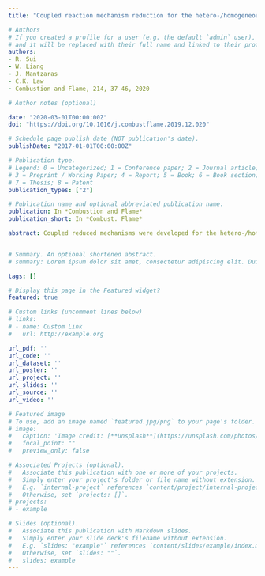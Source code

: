 ```yaml
---
title: "Coupled reaction mechanism reduction for the hetero-/homogeneous combustion of syngas over platinum"

# Authors
# If you created a profile for a user (e.g. the default `admin` user), write the username (folder name) here 
# and it will be replaced with their full name and linked to their profile.
authors:
- R. Sui
- W. Liang
- J. Mantzaras
- C.K. Law
- Combustion and Flame, 214, 37-46, 2020

# Author notes (optional)

date: "2020-03-01T00:00:00Z"
doi: "https://doi.org/10.1016/j.combustflame.2019.12.020"

# Schedule page publish date (NOT publication's date).
publishDate: "2017-01-01T00:00:00Z"

# Publication type.
# Legend: 0 = Uncategorized; 1 = Conference paper; 2 = Journal article;
# 3 = Preprint / Working Paper; 4 = Report; 5 = Book; 6 = Book section;
# 7 = Thesis; 8 = Patent
publication_types: ["2"]

# Publication name and optional abbreviated publication name.
publication: In *Combustion and Flame*
publication_short: In *Combust. Flame*

abstract: Coupled reduced mechanisms were developed for the hetero-/homogeneous combustion of fuel-lean and fuel-rich H2/CO/O2/N2 mixtures in a Pt-coated planar channel, using a method based on the Directed Relation Graph (DRG) and for a wide range of operating conditions for which detailed measurements are available. It is demonstrated that catalytic and gas-phase reaction mechanisms can be reduced together for all the fuel-lean cases. On the other hand, when joint reduction is performed for low-pressure fuel-rich cases (using a strict threshold value to capture the relatively weak, yet still important coupling between the catalytic and gas-phase reaction pathways) the result is a less efficient reduction process. For the high-pressure fuel-rich cases the catalytic-gaseous chemical coupling is weak enough to be neglected such that the reduction can be conducted separately for higher reduction efficiency. The reduced mechanisms reproduced well the major gaseous species concentrations, gas temperatures and homogeneous ignition distances obtained with the detailed mechanisms, thus demonstrating the capacity of the applied method in reducing catalytic/gas-phase reaction mechanisms. In addition, it is shown that for fuel-lean stoichiometries the reduction could provide a rapid indication if gas-phase combustion is ignited, without the need of full simulations. The reduced mechanisms are expected to facilitate large-scale simulations, with fidelity, for the design and thermal management of practical catalytic combustion systems.


# Summary. An optional shortened abstract.
# summary: Lorem ipsum dolor sit amet, consectetur adipiscing elit. Duis posuere tellus ac convallis placerat. Proin tincidunt magna sed ex sollicitudin condimentum.

tags: []

# Display this page in the Featured widget?
featured: true

# Custom links (uncomment lines below)
# links:
# - name: Custom Link
#   url: http://example.org

url_pdf: ''
url_code: ''
url_dataset: ''
url_poster: ''
url_project: ''
url_slides: ''
url_source: ''
url_video: ''

# Featured image
# To use, add an image named `featured.jpg/png` to your page's folder. 
# image:
#   caption: 'Image credit: [**Unsplash**](https://unsplash.com/photos/pLCdAaMFLTE)'
#   focal_point: ""
#   preview_only: false

# Associated Projects (optional).
#   Associate this publication with one or more of your projects.
#   Simply enter your project's folder or file name without extension.
#   E.g. `internal-project` references `content/project/internal-project/index.md`.
#   Otherwise, set `projects: []`.
# projects:
# - example

# Slides (optional).
#   Associate this publication with Markdown slides.
#   Simply enter your slide deck's filename without extension.
#   E.g. `slides: "example"` references `content/slides/example/index.md`.
#   Otherwise, set `slides: ""`.
#   slides: example
---
```

